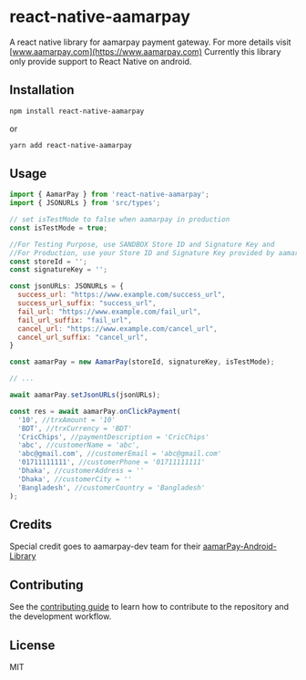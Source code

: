 # react-native-aamarpay

A react native library for aamarpay payment gateway. For more details visit [www.aamarpay.com](https://www.aamarpay.com)
Currently this library only provide support to React Native on android.

## Installation

```sh
npm install react-native-aamarpay
```
or
```sh
yarn add react-native-aamarpay
```

## Usage

```js
import { AamarPay } from 'react-native-aamarpay';
import { JSONURLs } from 'src/types';

// set isTestMode to false when aamarpay in production
const isTestMode = true;

//For Testing Purpose, use SANDBOX Store ID and Signature Key and
//For Production, use your Store ID and Signature Key provided by aamarPay
const storeId = '';
const signatureKey = '';

const jsonURLs: JSONURLs = {
  success_url: "https://www.example.com/success_url",
  success_url_suffix: "success_url",
  fail_url: "https://www.example.com/fail_url",
  fail_url_suffix: "fail_url",
  cancel_url: "https://www.example.com/cancel_url",
  cancel_url_suffix: "cancel_url",
}

const aamarPay = new AamarPay(storeId, signatureKey, isTestMode);

// ...

await aamarPay.setJsonURLs(jsonURLs);

const res = await aamarPay.onClickPayment(
  '10', //trxAmount = '10'
  'BDT', //trxCurrency = 'BDT'
  'CricChips', //paymentDescription = 'CricChips'
  'abc', //customerName = 'abc',
  'abc@gmail.com', //customerEmail = 'abc@gmail.com'
  '01711111111', //customerPhone = '01711111111'
  'Dhaka', //customerAddress = ''
  'Dhaka', //customerCity = ''
  'Bangladesh', //customerCountry = 'Bangladesh'
);
```

## Credits
Special credit goes to aamarpay-dev team for their [aamarPay-Android-Library](https://github.com/aamarpay-dev/aamarPay-Android-Library)

## Contributing

See the [contributing guide](CONTRIBUTING.md) to learn how to contribute to the repository and the development workflow.

## License

MIT
